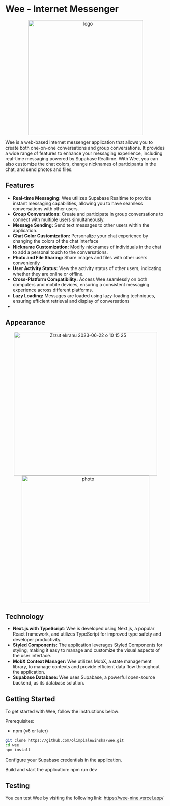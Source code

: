 # Wee - Internet Messenger

<p align="center">
<img width="360" alt="logo" src="https://github.com/olimpialewinska/wee/assets/100933608/28657154-3caf-4dfe-9fba-1e8eeeb51237">
<p>

Wee is a web-based internet messenger application that allows you to create both one-on-one conversations and group conversations. It provides a wide range of features to enhance your messaging experience, including real-time messaging powered by Supabase Realtime. With Wee, you can also customize the chat colors, change nicknames of participants in the chat, and send photos and files.

## Features
- **Real-time Messaging:** Wee utilizes Supabase Realtime to provide instant messaging capabilities, allowing you to have seamless conversations with other users.
- **Group Conversations:** Create and participate in group conversations to connect with multiple users simultaneously.
- **Message Sending:** Send text messages to other users within the application.
- **Chat Color Customization:** Personalize your chat experience by changing the colors of the chat interface
- **Nickname Customization:** Modify nicknames of individuals in the chat to add a personal touch to the conversations.
- **Photo and File Sharing:** Share images and files with other users conveniently
- **User Activity Status:** View the activity status of other users, indicating whether they are online or offline.
- **Cross-Platform Compatibility:** Access Wee seamlessly on both computers and mobile devices, ensuring a consistent messaging experience across different platforms.
- **Lazy Loading:** Messages are loaded using lazy-loading techniques, ensuring efficient retrieval and display of conversations
- 
## Appearance
<p align="center">
  <img width="450" alt="Zrzut ekranu 2023-06-22 o 10 15 25" src="https://github.com/olimpialewinska/wee/assets/100933608/ed3c2fea-5ecc-4346-ae2b-5283de2b0e50">
  <img width="400" alt="photo" src="https://github.com/olimpialewinska/wee/assets/100933608/c3ada9f2-edad-47cd-8862-8a11d223102a">
<p>

## Technology
- **Next.js with TypeScript**: Wee is developed using Next.js, a popular React framework, and utilizes TypeScript for improved type safety and developer productivity.
- **Styled Components:** The application leverages Styled Components for styling, making it easy to manage and customize the visual aspects of the user interface.
- **MobX Context Manager:** Wee utilizes MobX, a state management library, to manage contexts and provide efficient data flow throughout the application.
- **Supabase Database:** Wee uses Supabase, a powerful open-source backend, as its database solution.

## Getting Started
To get started with Wee, follow the instructions below:

Prerequisites:
- npm (v6 or later)

```bash
git clone https://github.com/olimpialewinska/wee.git
cd wee
npm install
```
Configure your Supabase credentials in the application.

Build and start the application: npm run dev

## Testing
You can test Wee by visiting the following link: https://wee-nine.vercel.app/


